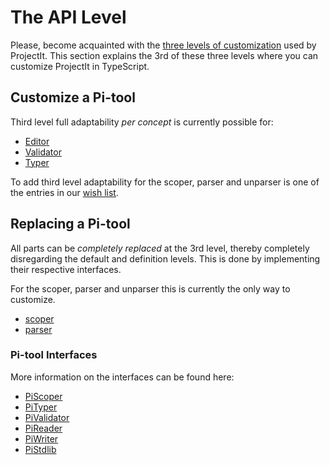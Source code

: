# The API Level

Please, become acquainted with the [three levels of customization](/010_Intro/050_Three_Levels_of_Customization)
used by ProjectIt.
This section explains the 3rd of these three levels where you can customize ProjectIt in TypeScript.

## Customize a Pi-tool
Third level full adaptability *per concept* is currently possible for:

* [Editor](010_Editor_API)
* [Validator](040_Validator_API)
* [Typer](050_Typer_API)

To add third level adaptability for the scoper, parser and unparser is one of the
entries in our [wish list](/010_Intro/090_Future_Developments).

## Replacing a Pi-tool
All parts can be *completely replaced* at the 3rd level, thereby completely
disregarding the default and definition levels.
This is done by implementing their respective interfaces.

For the scoper, parser and unparser this is currently the only way to customize.

* [scoper]()
* [parser]()

### Pi-tool Interfaces
More information on the interfaces can be found here:
* [PiScoper](/060_Under_the_Hood/tools-interfaces/scoper-interface)
* [PiTyper](/060_Under_the_Hood/tools-interfaces/typer-interface)
* [PiValidator](/060_Under_the_Hood/tools-interfaces/validator-interface)
* [PiReader](/060_Under_the_Hood/tools-interfaces/reader-interface)
* [PiWriter](/060_Under_the_Hood/tools-interfaces/writer-interface)
* [PiStdlib](/060_Under_the_Hood/tools-interfaces/standardlib-interface)

